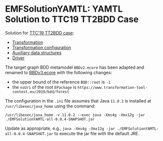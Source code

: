 # EMFSolutionYAMTL: YAMTL Solution to TTC19 TT2BDD Case

Solution for [TTC'19 TT2BDD case](https://github.com/TransformationToolContest/ttc2019-tt2bdd):

* [Transformation](./src/main/java/YAMTLSolution.xtend)
* [Transformation configuration](./src/main/java/Solution.xtend)
* [Auxiliary data structures](./src/main/java/AuxStruct.xtend)
* [Driver](./src/main/java/Driver.xtend)

The target graph BDD metamodel `BBDv2.ecore` has been adapted and renamed to [BBDv3.ecore](./src/main/resources/metamodels/BDDv3.ecore) with the following changes:

* the upper bound of the reference `BDD::root` is `-1`
* the `nsUri` of the root `EPackage` is `https://www.transformation-tool-contest.eu/2019/bdd/forest`

The configuration in the `.ini` file assumes that Java `11.0.2` is installed at `/usr/libexec/java_home` using the command:

`/usr/libexec/java_home -v 11.0.2 --exec java -Xms4g -Xmx12g -jar ./EMFSolutionYAMTL-all-0.0.4-SNAPSHOT.jar`

Update as appropriate, e.g., `java -Xms4g -Xmx12g -jar ./EMFSolutionYAMTL-all-0.0.4-SNAPSHOT.jar` to execute the jar file with the default JRE.